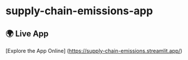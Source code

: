 # supply-chain-emissions-app
## 🌍 Live App
[Explore the App Online] (https://supply-chain-emissions.streamlit.app/)
